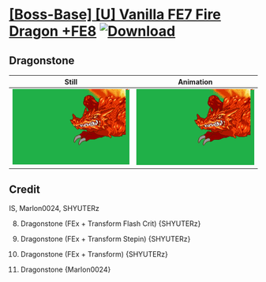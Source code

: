 # [\[Boss-Base\] \[U\] Vanilla FE7 Fire Dragon +FE8](./) [![Download](https://img.shields.io/badge/Download--red?style=social&logo=github)](https://minhaskamal.github.io/DownGit/#/home?url=https://github.com/Klokinator/FE-Repo/tree/main/Battle%20Animations%2FMonsters%20-%20Dragons%20and%20Special%2F%5BBoss-Base%5D%20%5BU%5D%20Vanilla%20FE7%20Fire%20Dragon%20%2BFE8%2F8.%20Dragonstone%20(Transform%20Flash%20Crit))

## Dragonstone

| Still | Animation |
| :---: | :-------: |
| ![Dragonstone still](./Dragonstone_000.png) | ![Dragonstone](./Dragonstone.gif) |

## Credit

IS, Marlon0024, SHYUTERz

8. Dragonstone (FEx + Transform Flash Crit) {SHYUTERz}

8. Dragonstone (FEx + Transform Stepin) {SHYUTERz}

8. Dragonstone (FEx + Transform) {SHYUTERz}

8. Dragonstone {Marlon0024}
